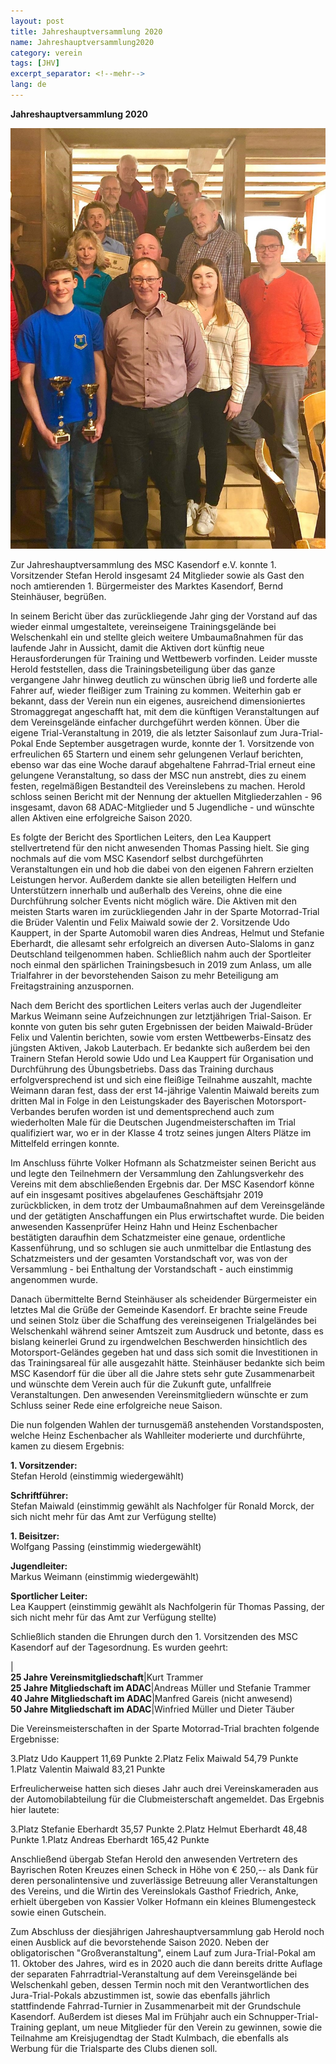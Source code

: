 ```yaml
---
layout: post
title: Jahreshauptversammlung 2020
name: Jahreshauptversammlung2020
category: verein
tags: [JHV]
excerpt_separator: <!--mehr-->
lang: de
---
```


**Jahreshauptversammlung 2020**

![](https://raw.githubusercontent.com/msc-kasendorf/docker/master/docs/download/20200214_Bild_JHV.jpg)

<!--mehr-->

Zur Jahreshauptversammlung des MSC Kasendorf e.V. konnte 1. Vorsitzender Stefan Herold insgesamt 24 Mitglieder sowie als Gast den noch
amtierenden 1. Bürgermeister des Marktes Kasendorf, Bernd Steinhäuser, begrüßen.

In seinem Bericht über das zurückliegende Jahr ging der Vorstand auf das wieder einmal umgestaltete, vereinseigene Trainingsgelände 
bei Welschenkahl ein und stellte gleich weitere Umbaumaßnahmen für das laufende Jahr in Aussicht, damit die Aktiven dort künftig 
neue Herausforderungen für Training und Wettbewerb vorfinden. Leider musste Herold feststellen, dass die Trainingsbeteiligung über das 
ganze vergangene Jahr hinweg deutlich zu wünschen übrig ließ und forderte alle Fahrer auf, wieder fleißiger zum Training zu kommen. 
Weiterhin gab er bekannt, dass der Verein nun ein eigenes, ausreichend dimensioniertes Stromaggregat angeschafft hat, mit dem die 
künftigen Veranstaltungen auf dem Vereinsgelände einfacher durchgeführt werden können. Über die eigene Trial-Veranstaltung in 2019, die 
als letzter Saisonlauf zum Jura-Trial-Pokal Ende September ausgetragen wurde, konnte der 1. Vorsitzende von erfreulichen 65 Startern 
und einem sehr gelungenen Verlauf berichten, ebenso war das eine Woche darauf abgehaltene Fahrrad-Trial erneut eine gelungene 
Veranstaltung, so dass der MSC nun anstrebt, dies zu einem festen, regelmäßigen Bestandteil des Vereinslebens zu machen. 
Herold schloss seinen Bericht mit der Nennung der aktuellen Mitgliederzahlen - 96 insgesamt, davon 68 ADAC-Mitglieder und 
5 Jugendliche - und wünschte allen Aktiven eine erfolgreiche Saison 2020.
 
Es folgte der Bericht des Sportlichen Leiters, den Lea Kauppert stellvertretend für den nicht anwesenden Thomas Passing hielt. 
Sie ging nochmals auf die vom MSC Kasendorf selbst durchgeführten Veranstaltungen ein und hob die dabei von den eigenen Fahrern 
erzielten Leistungen hervor. Außerdem dankte sie allen beteiligten Helfern und Unterstützern innerhalb und außerhalb des Vereins, 
ohne die eine Durchführung solcher Events nicht möglich wäre. Die Aktiven mit den meisten Starts waren im zurückliegenden Jahr in der 
Sparte Motorrad-Trial die Brüder Valentin und Felix Maiwald sowie der 2. Vorsitzende Udo Kauppert, in der Sparte Automobil waren dies 
Andreas, Helmut und Stefanie Eberhardt, die allesamt sehr erfolgreich an diversen Auto-Slaloms in ganz Deutschland teilgenommen haben. 
Schließlich nahm auch der Sportleiter noch einmal den spärlichen Trainingsbesuch in 2019 zum Anlass, um alle Trialfahrer in der 
bevorstehenden Saison zu mehr Beteiligung am Freitagstraining anzuspornen.
 
Nach dem Bericht des sportlichen Leiters verlas auch der Jugendleiter Markus Weimann seine Aufzeichnungen zur letztjährigen Trial-Saison.
Er konnte von guten bis sehr guten Ergebnissen der beiden Maiwald-Brüder Felix und Valentin berichten, sowie vom ersten 
Wettbewerbs-Einsatz des jüngsten Aktiven, Jakob Lauterbach. Er bedankte sich außerdem bei den Trainern Stefan Herold sowie Udo und 
Lea Kauppert für Organisation und Durchführung des Übungsbetriebs. Dass das Training durchaus erfolgversprechend ist und sich eine 
fleißige Teilnahme auszahlt, machte Weimann daran fest, dass der erst 14-jährige Valentin Maiwald bereits zum dritten Mal in Folge 
in den Leistungskader des Bayerischen Motorsport-Verbandes berufen worden ist und dementsprechend auch zum wiederholten Male für die 
Deutschen Jugendmeisterschaften im Trial qualifiziert war, wo er in der Klasse 4 trotz seines jungen Alters Plätze im Mittelfeld 
erringen konnte.

Im Anschluss führte Volker Hofmann als Schatzmeister seinen Bericht aus und legte den Teilnehmern der Versammlung den Zahlungsverkehr 
des Vereins mit dem abschließenden Ergebnis dar. Der MSC Kasendorf könne auf ein insgesamt positives abgelaufenes Geschäftsjahr 2019 
zurückblicken, in dem trotz der Umbaumaßnahmen auf dem Vereinsgelände und der getätigten Anschaffungen ein Plus erwirtschaftet wurde.
Die beiden anwesenden Kassenprüfer Heinz Hahn und Heinz Eschenbacher bestätigten daraufhin dem Schatzmeister eine genaue, ordentliche 
Kassenführung, und so schlugen sie auch unmittelbar die Entlastung des Schatzmeisters und der gesamten Vorstandschaft vor, was von der 
Versammlung - bei Enthaltung der Vorstandschaft - auch einstimmig angenommen wurde.

Danach übermittelte Bernd Steinhäuser als scheidender Bürgermeister ein letztes Mal die Grüße der Gemeinde Kasendorf. 
Er brachte seine Freude und seinen Stolz über die Schaffung des vereinseigenen Trialgeländes bei Welschenkahl während seiner Amtszeit 
zum Ausdruck und betonte, dass es bislang keinerlei Grund zu irgendwelchen Beschwerden hinsichtlich des Motorsport-Geländes gegeben hat 
und dass sich somit die Investitionen in das Trainingsareal für alle ausgezahlt hätte. Steinhäuser bedankte sich beim MSC Kasendorf für 
die über all die Jahre stets sehr gute Zusammenarbeit und wünschte dem Verein auch für die Zukunft gute, unfallfreie Veranstaltungen. 
Den anwesenden Vereinsmitgliedern wünschte er zum Schluss seiner Rede eine erfolgreiche neue Saison.

Die nun folgenden Wahlen der turnusgemäß anstehenden Vorstandsposten, welche Heinz Eschenbacher als Wahlleiter moderierte und 
durchführte, kamen zu diesem Ergebnis:

**1. Vorsitzender:**  
Stefan Herold (einstimmig wiedergewählt)

**Schriftführer:**  
Stefan Maiwald (einstimmig gewählt als Nachfolger für Ronald Morck, der sich nicht mehr für das Amt zur Verfügung stellte)

**1. Beisitzer:**  
Wolfgang Passing (einstimmig wiedergewählt) 

**Jugendleiter:**  
Markus Weimann (einstimmig wiedergewählt)

**Sportlicher Leiter:**  
Lea Kauppert (einstimmig gewählt als Nachfolgerin für Thomas Passing, der sich nicht mehr für das Amt zur Verfügung stellte)
 
Schließlich standen die Ehrungen durch den 1. Vorsitzenden des MSC Kasendorf auf der Tagesordnung. 
Es wurden geehrt: 

   |   
**25 Jahre Vereinsmitgliedschaft**|Kurt Trammer  
**25 Jahre Mitgliedschaft im ADAC**|Andreas Müller und Stefanie Trammer  
**40 Jahre Mitgliedschaft im ADAC**|Manfred Gareis (nicht anwesend)  
**50 Jahre Mitgliedschaft im ADAC**|Winfried Müller und Dieter Täuber  

Die Vereinsmeisterschaften in der Sparte Motorrad-Trial brachten folgende Ergebnisse:

3.Platz      Udo Kauppert              11,69 Punkte
2.Platz      Felix Maiwald             54,79 Punkte
1.Platz      Valentin Maiwald          83,21 Punkte

Erfreulicherweise hatten sich dieses Jahr auch drei Vereinskameraden aus der Automobilabteilung für die Clubmeisterschaft angemeldet. 
Das Ergebnis hier lautete:

3.Platz      Stefanie Eberhardt        35,57 Punkte
2.Platz      Helmut Eberhardt          48,48 Punkte
1.Platz      Andreas Eberhardt        165,42 Punkte

Anschließend übergab Stefan Herold den anwesenden Vertretern des Bayrischen Roten Kreuzes einen Scheck in Höhe von € 250,-- als Dank 
für deren personalintensive und zuverlässige Betreuung aller Veranstaltungen des Vereins, und die Wirtin des Vereinslokals 
Gasthof Friedrich, Anke, erhielt übergeben von Kassier Volker Hofmann ein kleines Blumengesteck sowie einen Gutschein.

Zum Abschluss der diesjährigen Jahreshauptversammlung gab Herold noch einen Ausblick auf die bevorstehende Saison 2020. 
Neben der obligatorischen "Großveranstaltung", einem Lauf zum Jura-Trial-Pokal am 11. Oktober des Jahres, wird es in 2020 auch die 
dann bereits dritte Auflage der separaten Fahrradtrial-Veranstaltung auf dem Vereinsgelände bei Welschenkahl geben, dessen Termin noch 
mit den Verantwortlichen des Jura-Trial-Pokals abzustimmen ist, sowie das ebenfalls jährlich stattfindende Fahrrad-Turnier in 
Zusammenarbeit mit der Grundschule Kasendorf.
Außerdem ist dieses Mal im Frühjahr auch ein Schnupper-Trial-Training geplant, um neue Mitglieder für den Verein zu gewinnen, sowie 
die Teilnahme am Kreisjugendtag der Stadt Kulmbach, die ebenfalls als Werbung für die Trialsparte des Clubs dienen soll.

